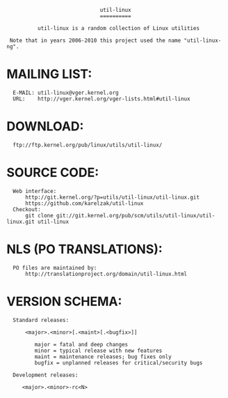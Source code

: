                                   util-linux
								  ==========

              util-linux is a random collection of Linux utilities

     Note that in years 2006-2010 this project used the name "util-linux-ng".

MAILING LIST:
=============

      E-MAIL: util-linux@vger.kernel.org
      URL:    http://vger.kernel.org/vger-lists.html#util-linux


DOWNLOAD:
=========

      ftp://ftp.kernel.org/pub/linux/utils/util-linux/


SOURCE CODE:
============

      Web interface:
          http://git.kernel.org/?p=utils/util-linux/util-linux.git
          https://github.com/karelzak/util-linux
      Checkout:
          git clone git://git.kernel.org/pub/scm/utils/util-linux/util-linux.git util-linux


NLS (PO TRANSLATIONS):
======================

      PO files are maintained by:
          http://translationproject.org/domain/util-linux.html


VERSION SCHEMA:
===============

      Standard releases:

          <major>.<minor>[.<maint>[.<bugfix>]]

             major = fatal and deep changes
             minor = typical release with new features
             maint = maintenance releases; bug fixes only
             bugfix = unplanned releases for critical/security bugs

      Development releases:

         <major>.<minor>-rc<N>
